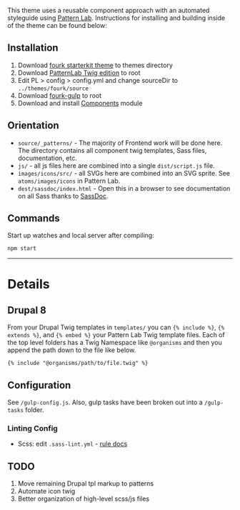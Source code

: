 This theme uses a reusable component approach with an automated styleguide using [Pattern Lab](http://patternlab.io/). Instructions for installing and building inside of the theme can be found below:

## Installation

  1. Download [fourk starterkit theme](https://github.com/evanmwillhite/fourk) to themes directory
  2. Download [PatternLab Twig edition](https://github.com/pattern-lab/edition-php-twig-standard) to root
  3. Edit PL > config > config.yml and change sourceDir to `../themes/fourk/source`
  4. Download [fourk-gulp](https://github.com/evanmwillhite/fourk-gulp) to root
  5. Download and install [Components](https://www.drupal.org/project/components) module

## Orientation

- `source/_patterns/` - The majority of Frontend work will be done here. The directory contains all component twig templates, Sass files, documentation, etc.
- `js/` - all js files here are combined into a single `dist/script.js` file.
- `images/icons/src/` - all SVGs here are combined into an SVG sprite. See `atoms/images/icons` in Pattern Lab.
- `dest/sassdoc/index.html` - Open this in a browser to see documentation on all Sass thanks to [SassDoc](http://sassdoc.com).

## Commands

Start up watches and local server after compiling:

```bash
npm start
```

---

# Details

## Drupal 8

From your Drupal Twig templates in `templates/` you can `{% include %}`, `{% extends %}`, and `{% embed %}` your Pattern Lab Twig template files. Each of the top level folders has a Twig Namespace like `@organisms` and then you append the path down to the file like below.

    {% include "@organisms/path/to/file.twig" %}

## Configuration

See `/gulp-config.js`. Also, gulp tasks have been broken out into a `/gulp-tasks` folder.

### Linting Config

- Scss: edit `.sass-lint.yml` - [rule docs](https://github.com/sasstools/sass-lint/tree/master/docs/rules)

## TODO

1. Move remaining Drupal tpl markup to patterns
2. Automate icon twig
3. Better organization of high-level scss/js files
